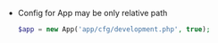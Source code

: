 
* Config for App may be only relative path

    ```php
    $app = new App('app/cfg/development.php', true);
    ```


